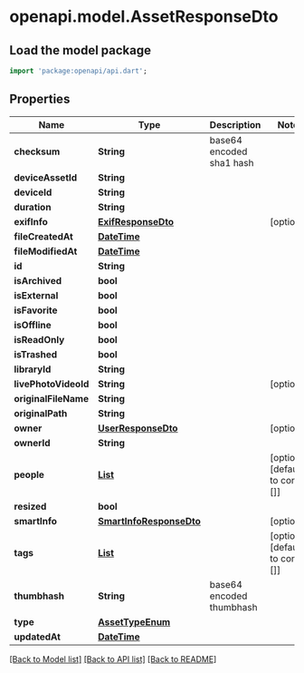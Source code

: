 # openapi.model.AssetResponseDto

## Load the model package
```dart
import 'package:openapi/api.dart';
```

## Properties
Name | Type | Description | Notes
------------ | ------------- | ------------- | -------------
**checksum** | **String** | base64 encoded sha1 hash | 
**deviceAssetId** | **String** |  | 
**deviceId** | **String** |  | 
**duration** | **String** |  | 
**exifInfo** | [**ExifResponseDto**](ExifResponseDto.md) |  | [optional] 
**fileCreatedAt** | [**DateTime**](DateTime.md) |  | 
**fileModifiedAt** | [**DateTime**](DateTime.md) |  | 
**id** | **String** |  | 
**isArchived** | **bool** |  | 
**isExternal** | **bool** |  | 
**isFavorite** | **bool** |  | 
**isOffline** | **bool** |  | 
**isReadOnly** | **bool** |  | 
**isTrashed** | **bool** |  | 
**libraryId** | **String** |  | 
**livePhotoVideoId** | **String** |  | [optional] 
**originalFileName** | **String** |  | 
**originalPath** | **String** |  | 
**owner** | [**UserResponseDto**](UserResponseDto.md) |  | [optional] 
**ownerId** | **String** |  | 
**people** | [**List<PersonResponseDto>**](PersonResponseDto.md) |  | [optional] [default to const []]
**resized** | **bool** |  | 
**smartInfo** | [**SmartInfoResponseDto**](SmartInfoResponseDto.md) |  | [optional] 
**tags** | [**List<TagResponseDto>**](TagResponseDto.md) |  | [optional] [default to const []]
**thumbhash** | **String** | base64 encoded thumbhash | 
**type** | [**AssetTypeEnum**](AssetTypeEnum.md) |  | 
**updatedAt** | [**DateTime**](DateTime.md) |  | 

[[Back to Model list]](../README.md#documentation-for-models) [[Back to API list]](../README.md#documentation-for-api-endpoints) [[Back to README]](../README.md)


